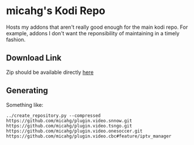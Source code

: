 # micahg's Kodi Repo

Hosts my addons that aren't really good enough for the main kodi repo. For
example, addons I don't want the reponsibility of maintaining in a timely
fashion.

## Download Link

Zip should be available directly [here](https://raw.githubusercontent.com/micahg/repo.micahg/master/repo.micahg.zip)

## Generating

Something like:

```
../create_repository.py --compressed https://github.com/micahg/plugin.video.snnow.git https://github.com/micahg/plugin.video.tsngo.git https://github.com/micahg/plugin.video.onesoccer.git https://github.com/micahg/plugin.video.cbc#feature/iptv_manager
```
